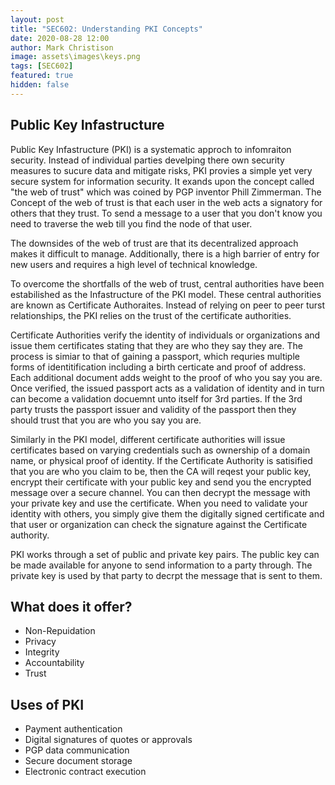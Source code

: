 ```yaml
---
layout: post
title: "SEC602: Understanding PKI Concepts"
date: 2020-08-28 12:00
author: Mark Christison
image: assets\images\keys.png
tags: [SEC602]
featured: true
hidden: false
---
```


## Public Key Infastructure

Public Key Infastructure (PKI) is a systematic approch to infomraiton security. Instead of individual parties develping there own security measures to sucure data and mitigate risks, PKI provies a simple yet very secure system for information security. It exands upon the concept called "the web of trust" which was coined by PGP inventor Phill Zimmerman. The Concept of the web of trust is that each user in the web acts a signatory for others that they trust. To send a message to a user that you don't know you need to traverse the web till you find the node of that user.

The downsides of the web of trust are that its decentralized approach makes it difficult to manage. Additionally, there is a high barrier of entry for new users and requires a high level of technical knowledge.

To overcome the shortfalls of the web of trust, central authorities have been estabilished as the Infastructure of the PKI model. These central authorities are known as Certificate Authoraites. Instead of relying on peer to peer turst relationships, the PKI relies on the trust of the certificate authorities.

Certificate Authorities verify the identity of individuals or organizations and issue them certificates stating that they are who they say they are. The process is simiar to that of gaining a passport, which requries multiple forms of identitification including a birth certicate and proof of address. Each additional document adds weight to the proof of who you say you are. Once verified, the issued passport acts as a validation of identity and in turn can become a validation docuemnt unto itself for 3rd parties. If the 3rd party trusts the passport issuer and validity of the passport then they should trust that you are who you say you are.

Similarly in the PKI model, different certificate authorities will issue certificates based on varying credentials such as ownership of a domain name, or physical proof of identity. If the Certificate Authority is satisified that you are who you claim to be, then the CA will reqest your public key, encrypt their certificate with your public key and send you the encrypted message over a secure channel. You can then decrypt the message with your private key and use the certificate. When you need to validate your identity with others, you simply give them the digitally signed certificate and that user or organization can check the signature against the Certificate authority.

PKI works through a set of public and private key pairs. The public key can be made available for anyone to send information to a party through. The private key is used by that party to decrpt the message that is sent to them.

## What does it offer?

- Non-Repuidation
- Privacy
- Integrity
- Accountability
- Trust

## Uses of PKI

- Payment authentication
- Digital signatures of quotes or approvals
- PGP data communication
- Secure document storage
- Electronic contract execution